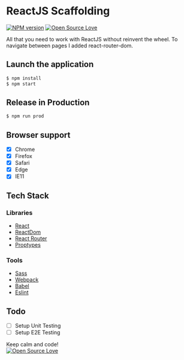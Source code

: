 # ReactJS Scaffolding
[![NPM version](https://d25lcipzij17d.cloudfront.net/badge.svg?id=gh&type=6&v=1.0.0)](http://badge.fury.io/js/badge-list)
[![Open Source Love](https://badges.frapsoft.com/os/mit/mit.svg?v=102)](https://github.com/ellerbrock/open-source-badge/)

All that you need to work with ReactJS without reinvent the wheel. To navigate between pages I added react-router-dom.

## Launch the application

```sh
$ npm install
$ npm start
```

## Release in Production

```sh
$ npm run prod
```

## Browser support

- [x] Chrome
- [x] Firefox
- [x] Safari
- [x] Edge
- [x] IE11

## Tech Stack

### Libraries

- [React](http://facebook.github.io/react)
- [ReactDom](https://reactjs.org/docs/react-dom.html)
- [React Router](https://reacttraining.com/react-router/web/guides/philosophy)
- [Proptypes](https://reactjs.org/docs/typechecking-with-proptypes.html)

### Tools

- [Sass](https://sass-lang.com/)
- [Webpack](https://webpack.js.org/)
- [Babel](https://babeljs.io/)
- [Eslint](https://eslint.org/)

## Todo

- [ ] Setup Unit Testing
- [ ] Setup E2E Testing

Keep calm and code!
<br>
[![Open Source Love](https://badges.frapsoft.com/os/v3/open-source.svg?v=102)](https://github.com/ellerbrock/open-source-badge/)